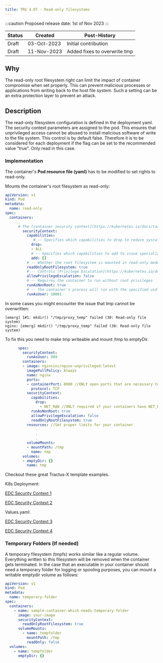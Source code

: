 ```yaml
---
title: TRG 4.07 - Read-only filesystems
---
```


:::caution
Proposed release date: 1st of Nov 2023
:::

| Status     | Created     | Post-History                           |
|------------|-------------|----------------------------------------|
| Draft      | 03-Oct-2023 | Initial contribution                   |
| Draft      | 11-Nov-2023 | Added fixes to overwrite tmp           |

## Why

The read-only root filesystem right can limit the impact of container compromise when set properly.
This can prevent malicious processes or applications from writing back to the host file system.
Such a setting can be an extra protection layer to prevent an attack.

## Description

The read-only filesystem configuration is defined in the deployment yaml. The security context parameters are assigned to the pod.
This ensures that unprivileged access cannot be abused to install malicious software of write to the file system. This control is by default false.
Therefore it is to be considered for each deployment if the flag can be set to the recommended value "true". Only read in this case.

### Implementation

The container's **Pod resource file (yaml)** has to be modified to set rights to read-only.

Mounts the container's root filesystem as read-only:

```yaml
apiVersion: v1
kind: Pod
metadata:
  name: read-only
spec:
  containers:
    ...
      # The [container security context](https://kubernetes.io/docs/tasks/configure-pod-container/security-context/#set-the-security-context-for-a-container) defines privilege and access control settings for a Container within a pod
        securityContext:
          capabilities:
             # -- Specifies which capabilities to drop to reduce syscall attack surface
            drop:
            - ALL
            # -- Specifies which capabilities to add to issue specialized syscalls
            add: []
          # -- Whether the root filesystem is mounted in read-only mode
          readOnlyRootFilesystem: true
          # -- Controls [Privilege Escalation](https://kubernetes.io/docs/concepts/security/pod-security-policy/#privilege-escalation) enabling setuid binaries changing the effective user ID
          allowPrivilegeEscalation: false
          # -- Requires the container to run without root privileges
          runAsNonRoot: true
          # -- The container's process will run with the specified uid
          runAsUser: 10001
```

In some cases you might encounter the issue that tmp cannot be overwritten:

```log
[emerg] 1#1: mkdir() "/tmp/proxy_temp" failed (30: Read-only file system)
nginx: [emerg] mkdir() "/tmp/proxy_temp" failed (30: Read-only file system)
```

To fix this you need to make tmp writeable and mount /tmp to emptyDir.

```yaml
      spec:
        securityContext:
          runAsUser: 999
        containers:
        - image: nginxinc/nginx-unprivileged:latest
          imagePullPolicy: Always
          name: nginx
          ports:
          - containerPort: 8080 //ONLY open ports that are necessary to run
            protocol: TCP
          securityContext:
            capabilities:
              drop:
                - NET_RAW //ONLY required if your containers have NET_RAW capability
            runAsNonRoot: true
            allowPrivilegeEscalation: false
            readOnlyRootFilesystem: true
          resources: //Set proper limits for your container
              .
              .
              .
          volumeMounts:
          - mountPath: /tmp
            name: tmp
        volumes:
        - emptyDir: {}
          name: tmp
```

Checkout these great Tractus-X template examples.

K8s Deployment:

[EDC Security Context 1](https://github.com/eclipse-tractusx/tractusx-edc/blob/112fc6e86202ce6a64a88142899a425abfbfd364/charts/tractusx-connector/templates/deployment-controlplane.yaml#L54-L55)

[EDC Security Context 2](https://github.com/eclipse-tractusx/tractusx-edc/blob/112fc6e86202ce6a64a88142899a425abfbfd364/charts/tractusx-connector/templates/deployment-controlplane.yaml#L81-L82)

Values.yaml:

[EDC Security Context 3](https://github.com/eclipse-tractusx/tractusx-edc/blob/112fc6e86202ce6a64a88142899a425abfbfd364/charts/tractusx-connector/values.yaml#L145-L155)

[EDC Security Context 4](https://github.com/eclipse-tractusx/tractusx-edc/blob/112fc6e86202ce6a64a88142899a425abfbfd364/charts/tractusx-connector/values.yaml#L156-L171)

### Temporary Folders (If needed)

A temporary filesystem (tmpfs) works similar like a regular volume. Everything written to this filesystem will be removed when the container gets terminated.
In the case that an executable in your container should need a temporary folder for logging or spooling purposes, you can mount a writable emptydir volume as follows:

```yaml
apiVersion: v1
kind: Pod
metadata:
  name: temporary-folder
spec:
  containers:
    - name: sample-container-which-needs-temporary-folder
      image: your-image
      securityContext:
        readOnlyRootFilesystem: true
      volumeMounts:
        - name: tempfolder
          mountPath: /tmp
          readOnly: false
  volumes:
    - name: tempfolder
      emptyDir: {}
```
